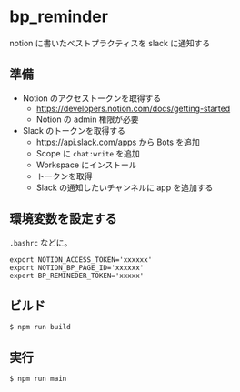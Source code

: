 # bp_reminder
notion に書いたベストプラクティスを slack に通知する

## 準備
- Notion のアクセストークンを取得する
  - https://developers.notion.com/docs/getting-started
  - Notion の admin 権限が必要
- Slack のトークンを取得する
  - https://api.slack.com/apps から Bots を追加
  - Scope に `chat:write` を追加
  - Workspace にインストール
  - トークンを取得
  - Slack の通知したいチャンネルに app を追加する

## 環境変数を設定する
`.bashrc` などに。
```
export NOTION_ACCESS_TOKEN='xxxxxx'
export NOTION_BP_PAGE_ID='xxxxxx'
export BP_REMINEDER_TOKEN='xxxxx'
```

## ビルド
```
$ npm run build
```

## 実行
```
$ npm run main
```

